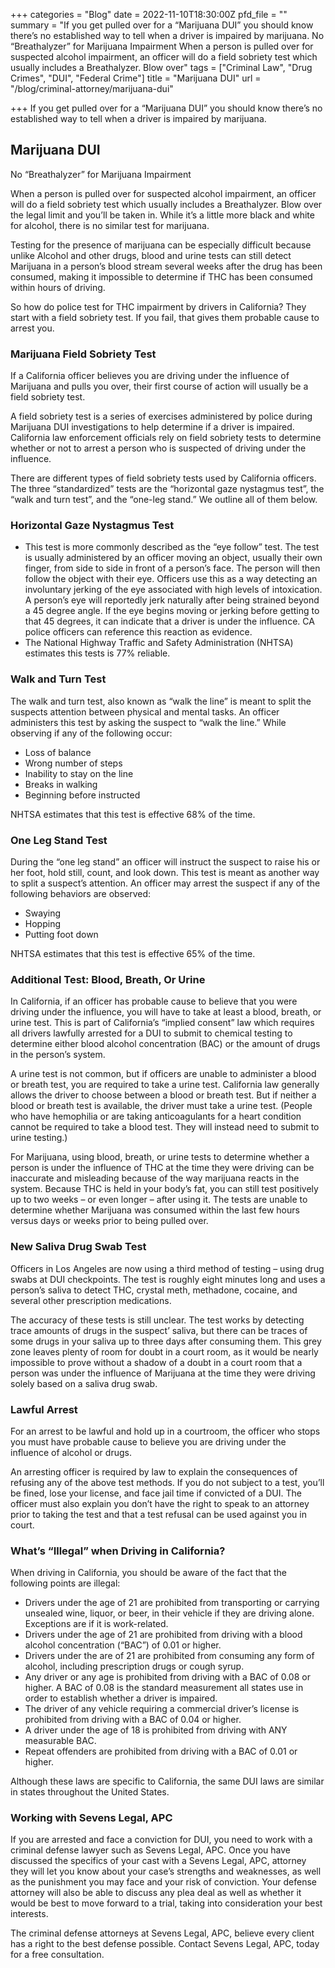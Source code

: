 +++
categories = "Blog"
date = 2022-11-10T18:30:00Z
pfd_file = ""
summary = "If you get pulled over for a “Marijuana DUI” you should know there’s no established way to tell when a driver is impaired by marijuana. No “Breathalyzer” for Marijuana Impairment When a person is pulled over for suspected alcohol impairment, an officer will do a field sobriety test which usually includes a Breathalyzer. Blow over"
tags = ["Criminal Law", "Drug Crimes", "DUI", "Federal Crime"]
title = "Marijuana DUI"
url = "/blog/criminal-attorney/marijuana-dui"

+++
If you get pulled over for a “Marijuana DUI” you should know there’s no established way to tell when a driver is impaired by marijuana.

## Marijuana DUI

No “Breathalyzer” for Marijuana Impairment

When a person is pulled over for suspected alcohol impairment, an officer will do a field sobriety test which usually includes a Breathalyzer. Blow over the legal limit and you’ll be taken in. While it’s a little more black and white for alcohol, there is no similar test for marijuana.

Testing for the presence of marijuana can be especially difficult because unlike Alcohol and other drugs, blood and urine tests can still detect Marijuana in a person’s blood stream several weeks after the drug has been consumed, making it impossible to determine if THC has been consumed within hours of driving.

So how do police test for THC impairment by drivers in California? They start with a field sobriety test. If you fail, that gives them probable cause to arrest you.

### Marijuana Field Sobriety Test

If a California officer believes you are driving under the influence of Marijuana and pulls you over, their first course of action will usually be a field sobriety test.

A field sobriety test is a series of exercises administered by police during Marijuana DUI investigations to help determine if a driver is impaired. California law enforcement officials rely on field sobriety tests to determine whether or not to arrest a person who is suspected of driving under the influence.

There are different types of field sobriety tests used by California officers. The three “standardized” tests are the “horizontal gaze nystagmus test”, the “walk and turn test”, and the “one-leg stand.” We outline all of them below.

### Horizontal Gaze Nystagmus Test

* This test is more commonly described as the “eye follow” test. The test is usually administered by an officer moving an object, usually their own finger, from side to side in front of a person’s face. The person will then follow the object with their eye. Officers use this as a way detecting an involuntary jerking of the eye associated with high levels of intoxication. A person’s eye will reportedly jerk naturally after being strained beyond a 45 degree angle. If the eye begins moving or jerking before getting to that 45 degrees, it can indicate that a driver is under the influence. CA police officers can reference this reaction as evidence.
* The National Highway Traffic and Safety Administration (NHTSA) estimates this tests is 77% reliable.

### Walk and Turn Test

The walk and turn test, also known as “walk the line” is meant to split the suspects attention between physical and mental tasks. An officer administers this test by asking the suspect to “walk the line.” While observing if any of the following occur:

* Loss of balance
* Wrong number of steps
* Inability to stay on the line
* Breaks in walking
* Beginning before instructed

NHTSA estimates that this test is effective 68% of the time.

### One Leg Stand Test

During the “one leg stand” an officer will instruct the suspect to raise his or her foot, hold still, count, and look down. This test is meant as another way to split a suspect’s attention. An officer may arrest the suspect if any of the following behaviors are observed:

* Swaying
* Hopping
* Putting foot down

NHTSA estimates that this test is effective 65% of the time.

### Additional Test: Blood, Breath, Or Urine

In California, if an officer has probable cause to believe that you were driving under the influence, you will have to take at least a blood, breath, or urine test. This is part of California’s “implied consent” law which requires all drivers lawfully arrested for a DUI to submit to chemical testing to determine either blood alcohol concentration (BAC) or the amount of drugs in the person’s system.

A urine test is not common, but if officers are unable to administer a blood or breath test, you are required to take a urine test. California law generally allows the driver to choose between a blood or breath test. But if neither a blood or breath test is available, the driver must take a urine test. (People who have hemophilia or are taking anticoagulants for a heart condition cannot be required to take a blood test. They will instead need to submit to urine testing.)

For Marijuana, using blood, breath, or urine tests to determine whether a person is under the influence of THC at the time they were driving can be inaccurate and misleading because of the way marijuana reacts in the system. Because THC is held in your body’s fat, you can still test positively up to two weeks – or even longer – after using it. The tests are unable to determine whether Marijuana was consumed within the last few hours versus days or weeks prior to being pulled over.

### New Saliva Drug Swab Test

Officers in Los Angeles are now using a third method of testing – using drug swabs at DUI checkpoints. The test is roughly eight minutes long and uses a person’s saliva to detect THC, crystal meth, methadone, cocaine, and several other prescription medications.

The accuracy of these tests is still unclear. The test works by detecting trace amounts of drugs in the suspect’ saliva, but there can be traces of some drugs in your saliva up to three days after consuming them. This grey zone leaves plenty of room for doubt in a court room, as it would be nearly impossible to prove without a shadow of a doubt in a court room that a person was under the influence of Marijuana at the time they were driving solely based on a saliva drug swab.

### Lawful Arrest

For an arrest to be lawful and hold up in a courtroom, the officer who stops you must have probable cause to believe you are driving under the influence of alcohol or drugs.

An arresting officer is required by law to explain the consequences of refusing any of the above test methods. If you do not subject to a test, you’ll be fined, lose your license, and face jail time if convicted of a DUI. The officer must also explain you don’t have the right to speak to an attorney prior to taking the test and that a test refusal can be used against you in court.

### What’s “Illegal” when Driving in California?

When driving in California, you should be aware of the fact that the following points are illegal:

* Drivers under the age of 21 are prohibited from transporting or carrying unsealed wine, liquor, or beer, in their vehicle if they are driving alone. Exceptions are if it is work-related.
* Drivers under the age of 21 are prohibited from driving with a blood alcohol concentration (“BAC”) of 0.01 or higher.
* Drivers under the are of 21 are prohibited from consuming any form of alcohol, including prescription drugs or cough syrup.
* Any driver or any age is prohibited from driving with a BAC of 0.08 or higher. A BAC of 0.08 is the standard measurement all states use in order to establish whether a driver is impaired.
* The driver of any vehicle requiring a commercial driver’s license is prohibited from driving with a BAC of 0.04 or higher.
* A driver under the age of 18 is prohibited from driving with ANY measurable BAC.
* Repeat offenders are prohibited from driving with a BAC of 0.01 or higher.

Although these laws are specific to California, the same DUI laws are similar in states throughout the United States.

### Working with Sevens Legal, APC

If you are arrested and face a conviction for DUI, you need to work with a criminal defense lawyer such as Sevens Legal, APC. Once you have discussed the specifics of your cast with a Sevens Legal, APC, attorney they will let you know about your case’s strengths and weaknesses, as well as the punishment you may face and your risk of conviction. Your defense attorney will also be able to discuss any plea deal as well as whether it would be best to move forward to a trial, taking into consideration your best interests.

The criminal defense attorneys at Sevens Legal, APC, believe every client has a right to the best defense possible. Contact Sevens Legal, APC, today for a free consultation.